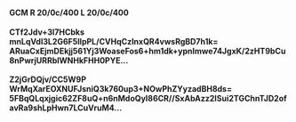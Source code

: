 #### GCM R 20/0c/400 L 20/0c/400
**CTf2Jdv+3l7HCbks**<br/>**mnLqVdl3L2G6F5lIpPL/CVHqCzInxQR4vwsRgBD7h1k=**<br/>**ARuaCxEjmDEkjj561Yj3WoaseFos6+hm1dk+ypnImwe74JgxK/2zHT9bCu8nPwrjURRblWNHkFHH0PYE...**<br/><br/>
**Z2jGrDQjv/CC5W9P**<br/>**WrMqXarEOXNUFJsniQ3k760up3+NOwPhZYyzadBH8ds=**<br/>**5FBqQLqxjgic62ZF8uQ+n6nMdoQyI86CR//SxAbAzz2ISui2TGChnTJD2ofavRa9shLpHwn7LCuVruM4...**